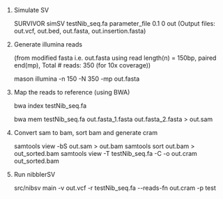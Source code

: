 1. Simulate SV

	SURVIVOR simSV testNib_seq.fa parameter_file 0.1 0 out
	(Output files: out.vcf, out.bed, out.fasta, out.insertion.fasta)

2. Generate illumina reads

	(from modified fasta i.e. out.fasta using read length(n) = 150bp, paired end(mp), Total # reads: 350 (for 10x coverage))

	mason illumina -n 150 -N 350 -mp out.fasta

3. Map the reads to reference (using BWA)

	bwa index testNib_seq.fa
	
	bwa mem testNib_seq.fa out.fasta_1.fasta out.fasta_2.fasta > out.sam
 
4. Convert sam to bam, sort bam and generate cram
 
	samtools view -bS out.sam > out.bam
	samtools sort out.bam > out_sorted.bam
	samtools view -T testNib_seq.fa -C -o out.cram out_sorted.bam
 
5. Run nibblerSV
 
	src/nibsv main -v out.vcf -r testNib_seq.fa --reads-fn out.cram -p test
